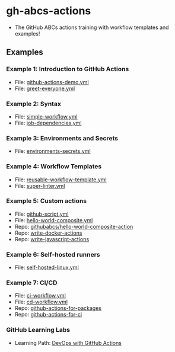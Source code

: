 # gh-abcs-actions
- The GitHub ABCs actions training with workflow templates and examples!

## Examples

### Example 1: Introduction to GitHub Actions
- File: [github-actions-demo.yml](/.github/workflows/github-actions-demo.yml)
- File: [greet-everyone.yml](/.github/workflows/greet-everyone.yml)

### Example 2: Syntax
- File: [simple-workflow.yml](/.github/workflows/simple-workflow.yml)
- File: [job-dependencies.yml](/.github/workflows/job-dependencies.yml)

### Example 3: Environments and Secrets
- File: [environments-secrets.yml](/.github/workflows/environments-secrets.yml)

### Example 4: Workflow Templates
- File: [reusable-workflow-template.yml](/.github/workflows/reusable-workflow-template.yml)
- File: [super-linter.yml](/.github/workflows/super-linter.yml)

### Example 5: Custom actions
- File: [github-script.yml](/.github/workflows/github-script.yml)
- File: [hello-world-composite.yml](/.github/workflows/hello-world-composite.yml)
- Repo: [githubabcs/hello-world-composite-action](https://github.com/githubabcs/hello-world-composite-action)
- Repo: [write-docker-actions](https://github.com/CalinL/write-docker-actions)
- Repo: [write-javascript-actions](https://github.com/CalinL/writing-javascript-actions)

### Example 6: Self-hosted runners
- File: [self-hosted-linux.yml](/.github/workflows/self-hosted-linux.yml)

### Example 7: CI/CD
- File: [ci-workflow.yml](/.github/workflows/ci-workflow.yml)
- File: [cd-workflow.yml](/.github/workflows/cd-workflow.yml)
- Repo: [github-actions-for-packages](https://github.com/CalinL/github-actions-for-packages)
- Repo: [github-actions-for-ci](https://github.com/CalinL/github-actions-for-ci)

### GitHub Learning Labs
- Learning Path: [DevOps with GitHub Actions](https://lab.github.com/githubtraining/devops-with-github-actions)
